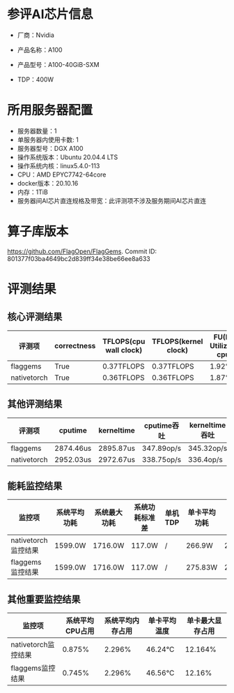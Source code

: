# 参评AI芯片信息

* 厂商：Nvidia

* 产品名称：A100
* 产品型号：A100-40GiB-SXM
* TDP：400W

# 所用服务器配置

* 服务器数量：1
* 单服务器内使用卡数: 1
* 服务器型号：DGX A100
* 操作系统版本：Ubuntu 20.04.4 LTS
* 操作系统内核：linux5.4.0-113
* CPU：AMD EPYC7742-64core
* docker版本：20.10.16
* 内存：1TiB
* 服务器间AI芯片直连规格及带宽：此评测项不涉及服务期间AI芯片直连

# 算子库版本

https://github.com/FlagOpen/FlagGems. Commit ID: 801377f03ba4649bc2d839ff34e38be66ee8a633

# 评测结果

## 核心评测结果

| 评测项  | correctness | TFLOPS(cpu wall clock) | TFLOPS(kernel clock) | FU(FLOPS Utilization)-cputime | FU-kerneltime |
| ---- | -------------- | -------------- | ------------ | ------ | ----- |
| flaggems | True    | 0.37TFLOPS       | 0.37TFLOPS        | 1.92% | 1.9% |
| nativetorch | True    | 0.36TFLOPS      | 0.36TFLOPS      | 1.87%      | 1.85%    |

## 其他评测结果

| 评测项  | cputime | kerneltime | cputime吞吐 | kerneltime吞吐 | 无预热时延 | 预热后时延 |
| ---- | -------------- | -------------- | ------------ | ------------ | -------------- | -------------- | 
| flaggems | 2874.46us       | 2895.87us        | 347.89op/s | 345.32op/s | 2674477.59us | 3024.18us |
| nativetorch | 2952.03us       | 2972.67us        | 338.75op/s | 336.4op/s | 1172869.36us | 3011.51us |

## 能耗监控结果

| 监控项  | 系统平均功耗  | 系统最大功耗  | 系统功耗标准差 | 单机TDP | 单卡平均功耗 | 单卡最大功耗 | 单卡功耗标准差 | 单卡TDP |
| ---- | ------- | ------- | ------- | ----- | ------------ | ------------ | ------------- | ----- |
| nativetorch监控结果 | 1599.0W | 1716.0W | 117.0W   | /     | 266.9W       | 270.0W      | 4.09W        | 400W  |
| flaggems监控结果 | 1599.0W | 1716.0W | 117.0W   | /     | 275.83W       | 279.0W      | 3.61W        | 400W  |

## 其他重要监控结果

| 监控项  | 系统平均CPU占用 | 系统平均内存占用 | 单卡平均温度 | 单卡最大显存占用 |
| ---- | --------- | -------- | ------------ | -------------- |
| nativetorch监控结果 | 0.875%    | 2.296%   | 46.24°C       | 12.164%        |
| flaggems监控结果 | 0.745%    | 2.296%   | 46.56°C       | 12.16%        |
